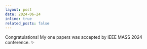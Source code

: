 ```yaml
---
layout: post
date: 2024-06-24  
inline: true
related_posts: false
---
```


Congratulations! My one papers was accepted by IEEE MASS 2024 conference.  :sparkles:  
